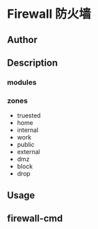 # Firewall 防火墙



## Author



## Description 

### modules

### zones

- truested
- home 
- internal 
- work 
- public 
- external 
- dmz 
- block 
- drop 



## Usage



## firewall-cmd



















































